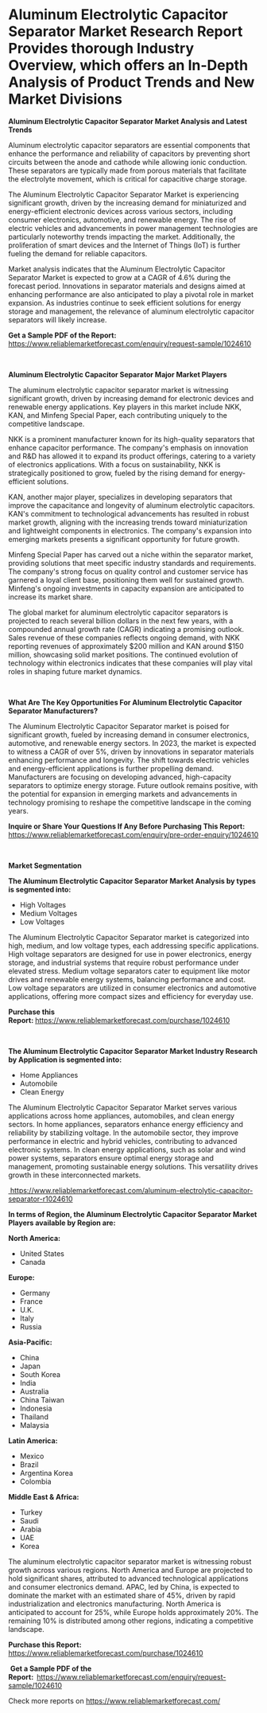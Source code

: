 <p><h1>Aluminum Electrolytic Capacitor Separator Market Research Report Provides thorough Industry Overview, which offers an In-Depth Analysis of Product Trends and New Market Divisions</h1></p><p><strong>Aluminum Electrolytic Capacitor Separator Market Analysis and Latest Trends</strong></p>
<p><p>Aluminum electrolytic capacitor separators are essential components that enhance the performance and reliability of capacitors by preventing short circuits between the anode and cathode while allowing ionic conduction. These separators are typically made from porous materials that facilitate the electrolyte movement, which is critical for capacitive charge storage.</p><p>The Aluminum Electrolytic Capacitor Separator Market is experiencing significant growth, driven by the increasing demand for miniaturized and energy-efficient electronic devices across various sectors, including consumer electronics, automotive, and renewable energy. The rise of electric vehicles and advancements in power management technologies are particularly noteworthy trends impacting the market. Additionally, the proliferation of smart devices and the Internet of Things (IoT) is further fueling the demand for reliable capacitors.</p><p>Market analysis indicates that the Aluminum Electrolytic Capacitor Separator Market is expected to grow at a CAGR of 4.6% during the forecast period. Innovations in separator materials and designs aimed at enhancing performance are also anticipated to play a pivotal role in market expansion. As industries continue to seek efficient solutions for energy storage and management, the relevance of aluminum electrolytic capacitor separators will likely increase.</p></p>
<p><strong>Get a Sample PDF of the Report:&nbsp;</strong> <a href="https://www.reliablemarketforecast.com/enquiry/request-sample/1024610?utm_campaign=3197&utm_medium=2&utm_source=Github&utm_content=ia&utm_term=07032025&utm_id=aluminum-electrolytic-capacitor-separator">https://www.reliablemarketforecast.com/enquiry/request-sample/1024610</a></p>
<p>&nbsp;</p>
<p><strong>Aluminum Electrolytic Capacitor Separator Major Market Players</strong></p>
<p><p>The aluminum electrolytic capacitor separator market is witnessing significant growth, driven by increasing demand for electronic devices and renewable energy applications. Key players in this market include NKK, KAN, and Minfeng Special Paper, each contributing uniquely to the competitive landscape.</p><p>NKK is a prominent manufacturer known for its high-quality separators that enhance capacitor performance. The company's emphasis on innovation and R&D has allowed it to expand its product offerings, catering to a variety of electronics applications. With a focus on sustainability, NKK is strategically positioned to grow, fueled by the rising demand for energy-efficient solutions.</p><p>KAN, another major player, specializes in developing separators that improve the capacitance and longevity of aluminum electrolytic capacitors. KAN's commitment to technological advancements has resulted in robust market growth, aligning with the increasing trends toward miniaturization and lightweight components in electronics. The company's expansion into emerging markets presents a significant opportunity for future growth.</p><p>Minfeng Special Paper has carved out a niche within the separator market, providing solutions that meet specific industry standards and requirements. The company's strong focus on quality control and customer service has garnered a loyal client base, positioning them well for sustained growth. Minfeng's ongoing investments in capacity expansion are anticipated to increase its market share.</p><p>The global market for aluminum electrolytic capacitor separators is projected to reach several billion dollars in the next few years, with a compounded annual growth rate (CAGR) indicating a promising outlook. Sales revenue of these companies reflects ongoing demand, with NKK reporting revenues of approximately $200 million and KAN around $150 million, showcasing solid market positions. The continued evolution of technology within electronics indicates that these companies will play vital roles in shaping future market dynamics.</p></p>
<p>&nbsp;</p>
<p><strong>What Are The Key Opportunities For Aluminum Electrolytic Capacitor Separator Manufacturers?</strong></p>
<p><p>The Aluminum Electrolytic Capacitor Separator market is poised for significant growth, fueled by increasing demand in consumer electronics, automotive, and renewable energy sectors. In 2023, the market is expected to witness a CAGR of over 5%, driven by innovations in separator materials enhancing performance and longevity. The shift towards electric vehicles and energy-efficient applications is further propelling demand. Manufacturers are focusing on developing advanced, high-capacity separators to optimize energy storage. Future outlook remains positive, with the potential for expansion in emerging markets and advancements in technology promising to reshape the competitive landscape in the coming years.</p></p>
<p><strong>Inquire or Share Your Questions If Any Before Purchasing This Report:</strong> <a href="https://www.reliablemarketforecast.com/enquiry/pre-order-enquiry/1024610?utm_campaign=3197&utm_medium=2&utm_source=Github&utm_content=ia&utm_term=07032025&utm_id=aluminum-electrolytic-capacitor-separator">https://www.reliablemarketforecast.com/enquiry/pre-order-enquiry/1024610</a></p>
<p>&nbsp;</p>
<p><strong>Market Segmentation</strong></p>
<p><strong>The Aluminum Electrolytic Capacitor Separator Market Analysis by types is segmented into:</strong></p>
<p><ul><li>High Voltages</li><li>Medium Voltages</li><li>Low Voltages</li></ul></p>
<p><p>The Aluminum Electrolytic Capacitor Separator market is categorized into high, medium, and low voltage types, each addressing specific applications. High voltage separators are designed for use in power electronics, energy storage, and industrial systems that require robust performance under elevated stress. Medium voltage separators cater to equipment like motor drives and renewable energy systems, balancing performance and cost. Low voltage separators are utilized in consumer electronics and automotive applications, offering more compact sizes and efficiency for everyday use.</p></p>
<p><strong>Purchase this Report:&nbsp;</strong><a href="https://www.reliablemarketforecast.com/purchase/1024610?utm_campaign=3197&utm_medium=2&utm_source=Github&utm_content=ia&utm_term=07032025&utm_id=aluminum-electrolytic-capacitor-separator">https://www.reliablemarketforecast.com/purchase/1024610</a></p>
<p>&nbsp;</p>
<p><strong>The Aluminum Electrolytic Capacitor Separator Market Industry Research by Application is segmented into:</strong></p>
<p><ul><li>Home Appliances</li><li>Automobile</li><li>Clean Energy</li></ul></p>
<p><p>The Aluminum Electrolytic Capacitor Separator Market serves various applications across home appliances, automobiles, and clean energy sectors. In home appliances, separators enhance energy efficiency and reliability by stabilizing voltage. In the automobile sector, they improve performance in electric and hybrid vehicles, contributing to advanced electronic systems. In clean energy applications, such as solar and wind power systems, separators ensure optimal energy storage and management, promoting sustainable energy solutions. This versatility drives growth in these interconnected markets.</p></p>
<p><a href="https://www.reliablemarketforecast.com/aluminum-electrolytic-capacitor-separator-r1024610?utm_campaign=3197&utm_medium=2&utm_source=Github&utm_content=ia&utm_term=07032025&utm_id=aluminum-electrolytic-capacitor-separator">&nbsp;https://www.reliablemarketforecast.com/aluminum-electrolytic-capacitor-separator-r1024610</a></p>
<p><strong>In terms of Region, the Aluminum Electrolytic Capacitor Separator Market Players available by Region are:</strong></p>
<p>
    <p> <strong> North America: </strong>
        <ul>
            <li>United States</li>
            <li>Canada</li>
        </ul>
        </p> 
    <p> <strong> Europe: </strong>
        <ul>
            <li>Germany</li>
            <li>France</li>
            <li>U.K.</li>
            <li>Italy</li>
            <li>Russia</li>
        </ul>
        </p> 
    <p> <strong> Asia-Pacific: </strong>
        <ul>
            <li>China</li>
            <li>Japan</li>
            <li>South Korea</li>
            <li>India</li>
            <li>Australia</li>
            <li>China Taiwan</li>
            <li>Indonesia</li>
            <li>Thailand</li>
            <li>Malaysia</li>
        </ul>
        </p> 
    <p> <strong> Latin America: </strong>
        <ul>
            <li>Mexico</li>
            <li>Brazil</li>
            <li>Argentina Korea</li>
            <li>Colombia</li>
        </ul>
        </p> 
    <p> <strong> Middle East & Africa: </strong>
        <ul>
            <li>Turkey</li>
            <li>Saudi</li>
            <li>Arabia</li>
            <li>UAE</li>
            <li>Korea</li>
        </ul>
    </p>
    </p>
<p><p>The aluminum electrolytic capacitor separator market is witnessing robust growth across various regions. North America and Europe are projected to hold significant shares, attributed to advanced technological applications and consumer electronics demand. APAC, led by China, is expected to dominate the market with an estimated share of 45%, driven by rapid industrialization and electronics manufacturing. North America is anticipated to account for 25%, while Europe holds approximately 20%. The remaining 10% is distributed among other regions, indicating a competitive landscape.</p></p>
<p><strong>Purchase this Report: </strong><a href="https://www.reliablemarketforecast.com/purchase/1024610?utm_campaign=3197&utm_medium=2&utm_source=Github&utm_content=ia&utm_term=07032025&utm_id=aluminum-electrolytic-capacitor-separator">https://www.reliablemarketforecast.com/purchase/1024610</a></p>
<p>&nbsp;<strong>Get a Sample PDF of the Report:&nbsp;&nbsp;</strong><a href="https://www.reliablemarketforecast.com/enquiry/request-sample/1024610?utm_campaign=3197&utm_medium=2&utm_source=Github&utm_content=ia&utm_term=07032025&utm_id=aluminum-electrolytic-capacitor-separator">https://www.reliablemarketforecast.com/enquiry/request-sample/1024610</a></p>
<p><strong></strong></p>
<p>Check more reports on <a href="https://www.reliablemarketforecast.com/?utm_campaign=3197&utm_medium=2&utm_source=Github&utm_content=ia&utm_term=07032025&utm_id=aluminum-electrolytic-capacitor-separator">https://www.reliablemarketforecast.com/</a></p>